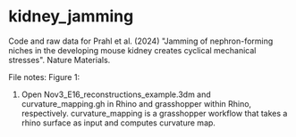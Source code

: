 # kidney_jamming
Code and raw data for Prahl et al. (2024) "Jamming of nephron-forming niches in the developing mouse kidney creates cyclical mechanical stresses". Nature Materials.

File notes:
Figure 1:
1) Open Nov3_E16_reconstructions_example.3dm and curvature_mapping.gh in Rhino and grasshopper within Rhino, respectively. curvature_mapping is a grasshopper workflow that takes a rhino surface as input and computes curvature map.
